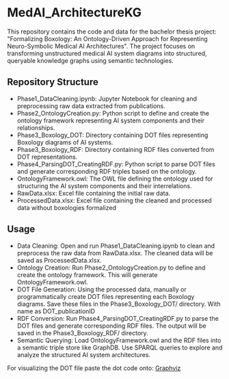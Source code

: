 # MedAI_ArchitectureKG
This repository contains the code and data for the bachelor thesis project: "Formalizing Boxology: An Ontology-Driven Approach for Representing Neuro-Symbolic Medical AI Architectures". The project focuses on transforming unstructured medical AI system diagrams into structured, queryable knowledge graphs using semantic technologies.

## Repository Structure
- Phase1_DataCleaning.ipynb: Jupyter Notebook for cleaning and preprocessing raw data extracted from publications.
- Phase2_OntologyCreation.py: Python script to define and create the ontology framework representing AI system components and their relationships.
- Phase3_Boxology_DOT: Directory containing DOT files representing Boxology diagrams of AI systems.
- Phase3_Boxology_RDF: Directory containing RDF files converted from DOT representations.
- Phase4_ParsingDOT_CreatingRDF.py: Python script to parse DOT files and generate corresponding RDF triples based on the ontology.
- OntologyFramework.owl: The OWL file defining the ontology used for structuring the AI system components and their interrelations.
- RawData.xlsx: Excel file containing the initial raw data.
- ProcessedData.xlsx: Excel file containing the cleaned and processed data without boxologies formalized

## Usage
- Data Cleaning: Open and run Phase1_DataCleaning.ipynb to clean and preprocess the raw data from RawData.xlsx. The cleaned data will be saved as ProcessedData.xlsx.
- Ontology Creation: Run Phase2_OntologyCreation.py to define and create the ontology framework. This will generate OntologyFramework.owl.
- DOT File Generation: Using the processed data, manually or programmatically create DOT files representing each Boxology diagrams. Save these files in the Phase3_Boxology_DOT/ directory. With name as DOT_publicationID
- RDF Conversion: Run Phase4_ParsingDOT_CreatingRDF.py to parse the DOT files and generate corresponding RDF files. The output will be saved in the Phase3_Boxology_RDF/ directory.
- Semantic Querying: Load OntologyFramework.owl and the RDF files into a semantic triple store like GraphDB. Use SPARQL queries to explore and analyze the structured AI system architectures.

For visualizing the DOT file paste the dot code onto: [Graphviz]([url](https://dreampuf.github.io/GraphvizOnline/?engine=dot#digraph%20G%20%7B%0A%0A%20%20subgraph%20cluster_0%20%7B%0A%20%20%20%20style%3Dfilled%3B%0A%20%20%20%20color%3Dlightgrey%3B%0A%20%20%20%20node%20%5Bstyle%3Dfilled%2Ccolor%3Dwhite%5D%3B%0A%20%20%20%20a0%20-%3E%20a1%20-%3E%20a2%20-%3E%20a3%3B%0A%20%20%20%20label%20%3D%20%22process%20%231%22%3B%0A%20%20%7D%0A%0A%20%20subgraph%20cluster_1%20%7B%0A%20%20%20%20node%20%5Bstyle%3Dfilled%5D%3B%0A%20%20%20%20b0%20-%3E%20b1%20-%3E%20b2%20-%3E%20b3%3B%0A%20%20%20%20label%20%3D%20%22process%20%232%22%3B%0A%20%20%20%20color%3Dblue%0A%20%20%7D%0A%20%20start%20-%3E%20a0%3B%0A%20%20start%20-%3E%20b0%3B%0A%20%20a1%20-%3E%20b3%3B%0A%20%20b2%20-%3E%20a3%3B%0A%20%20a3%20-%3E%20a0%3B%0A%20%20a3%20-%3E%20end%3B%0A%20%20b3%20-%3E%20end%3B%0A%0A%20%20start%20%5Bshape%3DMdiamond%5D%3B%0A%20%20end%20%5Bshape%3DMsquare%5D%3B%0A%7D))
